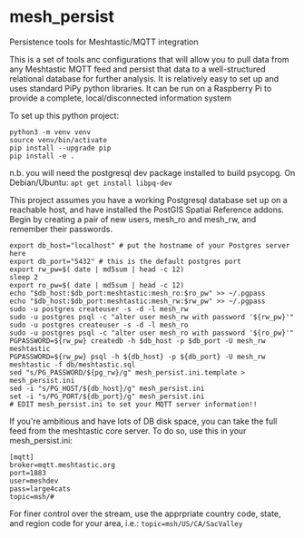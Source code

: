# mesh_persist
Persistence tools for Meshtastic/MQTT integration

This is a set of tools anc configurations that will allow you to pull data from any Meshtastic MQTT feed
and persist that data to a well-structured relational database for further analysis.  It is relatively
easy to set up and uses standard PiPy python libraries.
It can be run on a Raspberry Pi to provide a complete, local/disconnected information system

To set up this python project:
```
python3 -m venv venv
source venv/bin/activate
pip install --upgrade pip
pip install -e .
```
n.b. you will need the postgresql dev package installed to build psycopg.  On Debian/Ubuntu:
`apt get install libpq-dev`

This project assumes you have a working Postgresql database set up on a reachable host, and have installed the PostGIS
Spatial Reference addons.  Begin by creating a pair of new users, mesh_ro and mesh_rw, and remember their passwords.
```
export db_host="localhost" # put the hostname of your Postgres server here
export db_port="5432" # this is the default postgres port
export rw_pw=$( date | md5sum | head -c 12)
sleep 2
export ro_pw=$( date | md5sum | head -c 12)
echo "$db_host:$db_port:meshtastic:mesh_ro:$ro_pw" >> ~/.pgpass
echo "$db_host:$db_port:meshtastic:mesh_rw:$rw_pw" >> ~/.pgpass
sudo -u postgres createuser -s -d -l mesh_rw
sudo -u postgres psql -c "alter user mesh_rw with password '${rw_pw}'"
sudo -u postgres createuser -s -d -l mesh_ro
sudo -u postgres psql -c "alter user mesh_ro with password '${ro_pw}'"
PGPASSWORD=${rw_pw} createdb -h $db_host -p $db_port -U mesh_rw meshtastic
PGPASSWORD=${rw_pw} psql -h ${db_host} -p ${db_port} -U mesh_rw meshtastic -f db/meshtastic.sql
sed "s/PG_PASSWORD/${pg_rw}/g" mesh_persist.ini.template > mesh_persist.ini
sed -i "s/PG_HOST/${db_host}/g" mesh_persist.ini
set -i "s/PG_PORT/${db_port}/g" mesh_persist.ini
# EDIT mesh_persist.ini to set your MQTT server information!!
```

If you're ambitious and have lots of DB disk space, you can take the full feed from the meshtastic core server.
To do so, use this in your mesh_persist.ini:
```
[mqtt]
broker=mqtt.meshtastic.org
port=1883
user=meshdev
pass=large4cats
topic=msh/#
```
For finer control over the stream, use the apprpriate country code, state, and region code for your area, i.e.:
`topic=msh/US/CA/SacValley`

